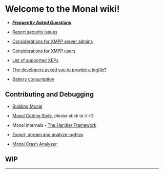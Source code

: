 # **Welcome to the Monal wiki!**

- _**[Frequently Asked Questions](FAQ---Frequently-Asked-Questions)**_

- [Report security issues](https://github.com/monal-im/Monal/blob/develop/SECURITY.md)

- [Considerations for XMPP server admins](Considerations-for-XMPP-server-admins)

- [Considerations for XMPP users](Considerations-for-XMPP-users)

- [List of supported XEPs](https://monal-im.org/install/#implemented-xeps)

- [The developers asked you to provide a logfile?](Introduction-to-Monal-Logging)

- [Battery consumption](https://github.com/monal-im/Monal/wiki/Battery-consumption)

## Contributing and Debugging

- [Building Monal](Building-Monal)

- [Monal Coding Style](Code-style), please stick to it <3

- Monal internals - [The Handler Framework](Handler-Framework)

- [Export, stream and analyze logfiles](Introduction-to-Monal-Logging)

- [Monal Crash Analyzer](Crash-Analyzer)

## WIP

---

